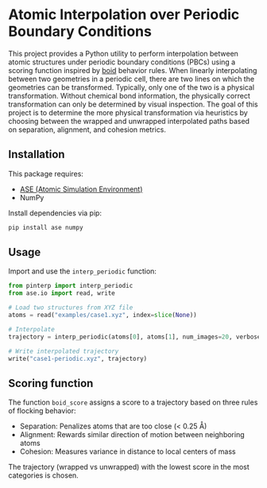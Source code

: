 # Atomic Interpolation over Periodic Boundary Conditions

This project provides a Python utility to perform interpolation between atomic structures under periodic boundary conditions (PBCs) using a scoring function inspired by [boid](https://en.wikipedia.org/wiki/Boids#Model_details) behavior rules. When linearly interpolating between two geometries in a periodic cell, there are two lines on which the geometries can be transformed. Typically, only one of the two is a physical transformation. Without chemical bond information, the physically correct transformation can only be determined by visual inspection. The goal of this project is to determine the more physical transformation via heuristics by choosing between the wrapped and unwrapped interpolated paths based on separation, alignment, and cohesion metrics.

## Installation

This package requires:

- [ASE (Atomic Simulation Environment)](https://wiki.fysik.dtu.dk/ase/)
- NumPy

Install dependencies via pip:

```bash
pip install ase numpy
```

## Usage

Import and use the `interp_periodic` function:

```python
from pinterp import interp_periodic
from ase.io import read, write

# Load two structures from XYZ file
atoms = read("examples/case1.xyz", index=slice(None))

# Interpolate
trajectory = interp_periodic(atoms[0], atoms[1], num_images=20, verbose=True)

# Write interpolated trajectory
write("case1-periodic.xyz", trajectory)
```

## Scoring function

The function `boid_score` assigns a score to a trajectory based on three rules of flocking behavior:

- Separation: Penalizes atoms that are too close (< 0.25 Å)
- Alignment: Rewards similar direction of motion between neighboring atoms
- Cohesion: Measures variance in distance to local centers of mass

The trajectory (wrapped vs unwrapped) with the lowest score in the most categories is chosen.

